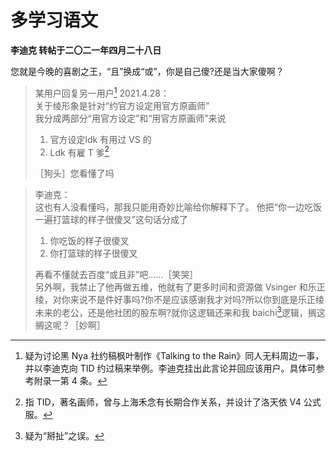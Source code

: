 # 多学习语文 
**李迪克	转帖于二〇二一年四月二十八日**

您就是今晚的喜剧之王，“且”换成“或”，你是自己傻?还是当大家傻啊？

> 某用户回复另一用户[^1]  2021.4.28：  
> 关于绫形象是针对“约官方设定用官方原画师”  
> 我分成两部分“用官方设定”和“用官方原画师”来说
> 
> 1. 官方设定ldk 有用过 VS 的
> 2. Ldk 有雇 T 爹[^2]
> 
> ［狗头］您看懂了吗

> 李迪克：  
> 这也有人没看懂吗，那我只能用奇妙比喻给你解释下了。 他把“你一边吃饭一遍打篮球的样子很傻叉”这句话分成了
>  
> 1. 你吃饭的样子很傻叉
> 2. 你打篮球的样子很傻叉
> 
> 再看不懂就去百度“或且非”吧……［笑哭］  
> 另外啊，我禁止了他再做五维，他就有了更多时间和资源做 Vsinger 和乐正绫，对你来说不是件好事吗?你不是应该感谢我才对吗?所以你到底是乐正绫未来的老公，还是他社团的股东啊?就你这逻辑还来和我 baichi[^3]逻辑，搁这搁这呢？［妙啊］

[^1]: 疑为讨论黑 Nya 社约稿枫叶制作《Talking to the Rain》同人无料周边一事，并以李迪克向 TID 约过稿来举例。李迪克挂出此言论并回应该用户。具体可参考附录一第 4 条。
[^2]: 指 TID，著名画师，曾与上海禾念有长期合作关系，并设计了洛天依 V4 公式服。
[^3]: 疑为“掰扯”之误。
